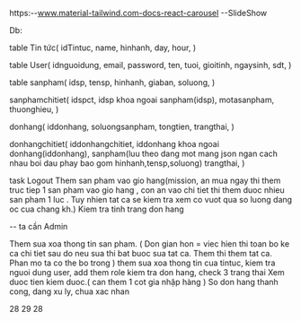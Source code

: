 https:--www.material-tailwind.com-docs-react-carousel --SlideShow

Db:

table Tin tức(
idTintuc,
name,
hinhanh,
day,
hour,
)

table User(
idnguoidung,
email,
password,
ten,
tuoi,
gioitinh,
ngaysinh,
sdt,
)

table sanpham(
idsp,
tensp,
hinhanh,
giaban,
soluong,
)

sanphamchitiet(
idspct,
idsp khoa ngoai sanpham(idsp),
motasanpham,
thuonghieu,
)

donhang(
iddonhang,
soluongsanpham,
tongtien,
trangthai,
)

donhangchitiet(
iddonhangchitiet,
iddonhang khoa ngoai donhang(iddonhang),
sanpham(luu theo dang mot mang json ngan cach nhau boi dau phay bao gom hinhanh,tensp,soluong)
trangthai,
)

task
Logout
Them san pham vao gio hang(mission, an mua ngay thi them truc tiep 1 san pham vao gio hang , con an vao chi tiet thi them duoc nhieu san pham 1 luc . Tuy nhien tat ca se kiem tra xem co vuot qua so luong dang oc cua chang kh.)
Kiem tra tinh trang don hang

-- ta cần
Admin

Them sua xoa thong tin san pham. ( Don gian hon = viec hien thi toan bo ke ca chi tiet sau do neu sua thi bat buoc sua tat ca. Them thi them tat ca. Phan mo ta co the bo trong )
them sua xoa thong tin cua tintuc,
kiem tra nguoi dung user, add them role
kiem tra don hang, check 3 trang thai
Xem duoc tien kiem duoc.( can them 1 cot gia nhập hàng )
So don hang thanh cong, dang xu ly, chua xac nhan

28
29
28

